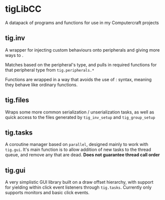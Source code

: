 # tigLibCC
A datapack of programs and functions for use in my Computercraft projects


## tig.inv

A wrapper for injecting custom behaviours onto peripherals and giving more ways to .

Matches based on the peripheral's type, and pulls in required functions for that peripheral type from `tig.peripherals.*`

Functions are wrapped in a way that avoids the use of : syntax, meaning they behave like ordinary functions.

## tig.files

Wraps some more common serialization / unserialization tasks, as well as quick access to the files generated by `tig_inv_setup` and `tig_group_setup`

## tig.tasks

A coroutine manager based on `parallel`, designed mainly to work with `tig.gui`. It's main function is to allow addition of new tasks to the thread queue, and remove any that are dead. 
**Does not guarantee thread call order**

## tig.gui

A very simplistic GUI library built on a draw offset hierarchy, with support for yielding within click event listeners through `tig.tasks`. Currently only supports monitors and basic click events.
